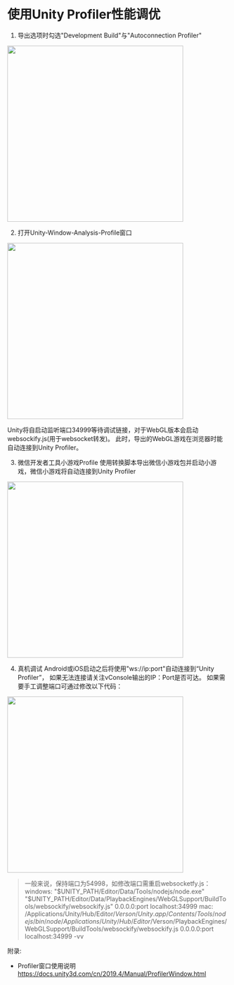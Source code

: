 # 使用Unity Profiler性能调优
1. 导出选项时勾选"Development Build"与"Autoconnection Profiler"
<image src='../image/profile1.png' width="400"/>

2. 打开Unity-Window-Analysis-Profile窗口

<image src='../image/profile2.png' width="400"/> 

   Unity将自启动监听端口34999等待调试链接，对于WebGL版本会启动websockify.js(用于websocket转发)。
此时，导出的WebGL游戏在浏览器时能自动连接到Unity Profiler。

3. 微信开发者工具小游戏Profile
使用转换脚本导出微信小游戏包并启动小游戏，微信小游戏将自动连接到Unity Profiler
<image src='../image/profile3.png' width="400"/> 

4. 真机调试
Android或iOS启动之后将使用"ws://ip:port"自动连接到“Unity Profiler”， 如果无法连接请关注vConsole输出的IP：Port是否可达。
如果需要手工调整端口可通过修改以下代码：
<image src='../image/profile4.png' width="400"/> 

> 一般来说，保持端口为54998，如修改端口需重启websocketfy.js：
> windows: "$UNITY_PATH/Editor/Data/Tools/nodejs/node.exe" "$UNITY_PATH/Editor/Data/PlaybackEngines/WebGLSupport/BuildTools/websockify/websockify.js" 0.0.0.0:port localhost:34999
> mac: /Applications/Unity/Hub/Editor/$Verson/Unity.app/Contents/Tools/nodejs/bin/node /Applications/Unity/Hub/Editor/$Verson/PlaybackEngines/WebGLSupport/BuildTools/websockify/websockify.js 0.0.0.0:port localhost:34999 -vv

附录:

- Profiler窗口使用说明 https://docs.unity3d.com/cn/2019.4/Manual/ProfilerWindow.html


